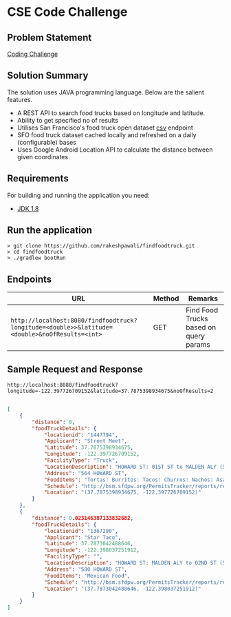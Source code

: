 # CSE Code Challenge

## Problem Statement
[Coding Challenge](https://github.com/timfpark/take-home-engineering-challenge/blob/main/README.md)

## Solution Summary 

The solution uses JAVA programming language. Below are the salient features.


- A REST API to search food trucks based on longitude and latitude. 
- Ability to get specified no of results
- Utilises San Francisco's food truck open dataset [csv](https://data.sfgov.org/api/views/rqzj-sfat/rows.csv) endpoint
- SFO food truck dataset cached locally and refreshed on a daily (configurable) bases
- Uses Google Android Location API to calculate the distance between given coordinates.



## Requirements

For building and running the application you need:

- [JDK 1.8](http://www.oracle.com/technetwork/java/javase/downloads/jdk8-downloads-2133151.html)

## Run the application
```
> git clone https://github.com/rakeshpawali/findfoodtruck.git
> cd findfoodtruck
> ./gradlew bootRun
```
## Endpoints 
|                  URL                   | Method |          Remarks       |
|----------------------------------------|--------|------------------------|
|`http://localhost:8080/findfoodtruck?longitude=<double>>&latitude=<double>&noOfResults=<int>`           | GET    | Find Food Trucks based on query params               |

## Sample Request and Response

```
http://localhost:8080/findfoodtruck?longitude=-122.397726709152&latitude=37.7875398934675&noOfResults=2
```
```json

[
    {
        "distance": 0,
        "foodTruckDetails": {
            "locationid": "1447794",
            "Applicant": "Street Meet",
            "Latitude": 37.7875398934675,
            "Longitude": -122.397726709152,
            "FacilityType": "Truck",
            "LocationDescription": "HOWARD ST: 01ST ST to MALDEN ALY (500 - 589)",
            "Address": "564 HOWARD ST",
            "FoodItems": "Tortas: Burritos: Tacos: Churros: Nachos: Asada Fries",
            "Schedule": "http://bsm.sfdpw.org/PermitsTracker/reports/report.aspx?title=schedule&report=rptSchedule&params=permit=20MFF-00007&ExportPDF=1&Filename=20MFF-00007_schedule.pdf",
            "Location": "(37.7875398934675, -122.397726709152)"
        }
    },
    {
        "distance": 0.023146387133832682,
        "foodTruckDetails": {
            "locationid": "1367290",
            "Applicant": "Star Taco",
            "Latitude": 37.7873042488646,
            "Longitude": -122.398037251912,
            "FacilityType": "",
            "LocationDescription": "HOWARD ST: MALDEN ALY to 02ND ST (574 - 599)",
            "Address": "580 HOWARD ST",
            "FoodItems": "Mexican Food",
            "Schedule": "http://bsm.sfdpw.org/PermitsTracker/reports/report.aspx?title=schedule&report=rptSchedule&params=permit=19MFF-00128&ExportPDF=1&Filename=19MFF-00128_schedule.pdf",
            "Location": "(37.7873042488646, -122.398037251912)"
        }
    }
]
```
